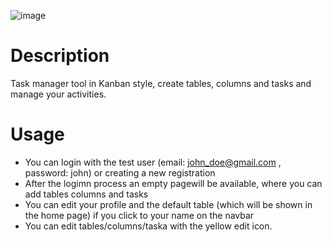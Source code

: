 ![image](https://user-images.githubusercontent.com/47550032/206873813-b93682e6-511f-484d-8046-beb0eb77cef4.png)

# Description
Task manager tool in Kanban style, create tables, columns and tasks and manage your activities.

# Usage
* You can login with the test user (email: john_doe@gmail.com , password: john) or creating a new registration
* After the logimn process an empty pagewill be available, where you can add tables columns and tasks
* You can edit your profile and the default table (which will be shown in the home page) if you click to your name on the navbar
* You can edit tables/columns/taska with the yellow edit icon.
